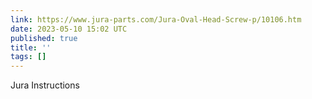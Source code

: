 ```yaml
---
link: https://www.jura-parts.com/Jura-Oval-Head-Screw-p/10106.htm
date: 2023-05-10 15:02 UTC
published: true
title: ''
tags: []
---
```


Jura Instructions
